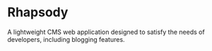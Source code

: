 Rhapsody
========

A lightweight CMS web application designed to satisfy the needs of developers, including blogging features.